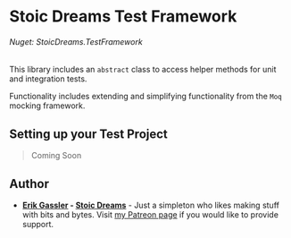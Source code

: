 ﻿# Stoic Dreams Test Framework
###### Nuget: StoicDreams.TestFramework

This library includes an `abstract` class to access helper methods for unit and integration tests.

Functionality includes extending and simplifying functionality from the `Moq` mocking framework.

## Setting up your Test Project

> Coming Soon


## Author

* **[Erik Gassler](https://www.erikgassler.com/home) - [Stoic Dreams](https://www.stoicdreams.com/home)** - Just a simpleton who likes making stuff with bits and bytes. Visit [my Patreon page](https://www.patreon.com/stoicdreams) if you would like to provide support.
